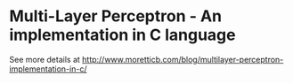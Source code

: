 # Multi-Layer Perceptron - An implementation in C language

See more details at http://www.moretticb.com/blog/multilayer-perceptron-implementation-in-c/
